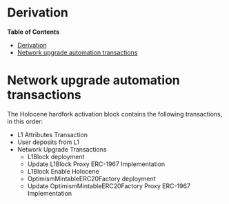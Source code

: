 # Derivation

<!-- START doctoc generated TOC please keep comment here to allow auto update -->
<!-- DON'T EDIT THIS SECTION, INSTEAD RE-RUN doctoc TO UPDATE -->
**Table of Contents**

- [Derivation](#derivation)
- [Network upgrade automation transactions](#network-upgrade-automation-transactions)

<!-- END doctoc generated TOC please keep comment here to allow auto update -->

# Network upgrade automation transactions

The Holocene hardfork activation block contains the following transactions, in this order:

- L1 Attributes Transaction
- User deposits from L1
- Network Upgrade Transactions
  - L1Block deployment
  - Update L1Block Proxy ERC-1967 Implementation
  - L1Block Enable Holocene
  - OptimismMintableERC20Factory deployment
  - Update OptimismMintableERC20Factory Proxy ERC-1967 Implementation
